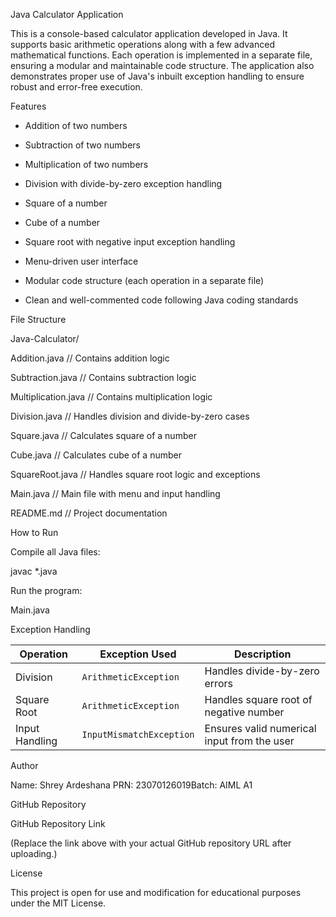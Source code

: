 Java Calculator Application

This is a console-based calculator application developed in Java. It supports basic arithmetic operations along with a few advanced mathematical functions. Each operation is implemented in a separate file, ensuring a modular and maintainable code structure. The application also demonstrates proper use of Java's inbuilt exception handling to ensure robust and error-free execution.

Features

- Addition of two numbers

- Subtraction of two numbers

- Multiplication of two numbers

- Division with divide-by-zero exception handling

- Square of a number

- Cube of a number

- Square root with negative input exception handling

- Menu-driven user interface

- Modular code structure (each operation in a separate file)

- Clean and well-commented code following Java coding standards

File Structure

Java-Calculator/

Addition.java         // Contains addition logic

Subtraction.java      // Contains subtraction logic

Multiplication.java   // Contains multiplication logic

Division.java         // Handles division and divide-by-zero cases

Square.java           // Calculates square of a number

Cube.java             // Calculates cube of a number

SquareRoot.java       // Handles square root logic and exceptions

Main.java             // Main file with menu and input handling

README.md             // Project documentation

How to Run

Compile all Java files:

javac *.java

Run the program:

Main.java

Exception Handling

| Operation      | Exception Used           | Description                                       |
|----------------|--------------------------|---------------------------------------------------|
| Division       | `ArithmeticException`    | Handles divide-by-zero errors                    |
| Square Root    | `ArithmeticException`    | Handles square root of negative number           |
| Input Handling | `InputMismatchException` | Ensures valid numerical input from the user      |


Author

Name: Shrey Ardeshana
PRN: 23070126019Batch: 
AIML A1

GitHub Repository

GitHub Repository Link

(Replace the link above with your actual GitHub repository URL after uploading.)

License

This project is open for use and modification for educational purposes under the MIT License.
